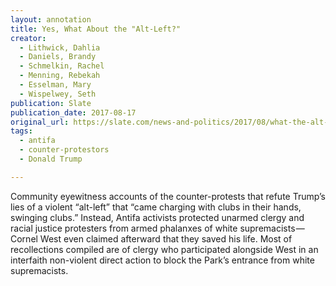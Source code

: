 ```yaml
---
layout: annotation
title: Yes, What About the "Alt-Left?"
creator:
  - Lithwick, Dahlia
  - Daniels, Brandy
  - Schmelkin, Rachel
  - Menning, Rebekah
  - Esselman, Mary
  - Wispelwey, Seth
publication: Slate
publication_date: 2017-08-17
original_url: https://slate.com/news-and-politics/2017/08/what-the-alt-left-was-actually-doing-in-charlottesville.html
tags:
  - antifa
  - counter-protestors
  - Donald Trump

---
```

Community eyewitness accounts of the counter-protests that refute Trump’s lies of a violent “alt-left” that “came charging with clubs in their hands, swinging clubs.” Instead, Antifa activists protected unarmed clergy and racial justice protesters from armed phalanxes of white supremacists — Cornel West even claimed afterward that they saved his life. Most of recollections compiled are of clergy who participated alongside West in an interfaith non-violent direct action to block the Park’s entrance from white supremacists.
